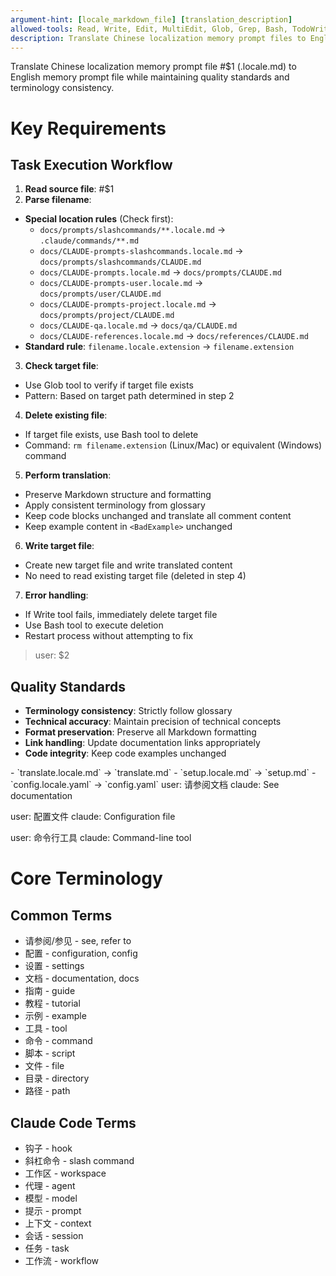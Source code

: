```yaml
---
argument-hint: [locale_markdown_file] [translation_description]
allowed-tools: Read, Write, Edit, MultiEdit, Glob, Grep, Bash, TodoWrite, Task
description: Translate Chinese localization memory prompt files to English memory prompt files, following consistent terminology and quality standards
---
```


Translate Chinese localization memory prompt file #$1 (.locale.md) to English memory prompt file while maintaining quality standards and terminology consistency.

# Key Requirements

## Task Execution Workflow
1. **Read source file**: #$1
2. **Parse filename**:
  - **Special location rules** (Check first):
    - `docs/prompts/slashcommands/**.locale.md` → `.claude/commands/**.md`
    - `docs/CLAUDE-prompts-slashcommands.locale.md` → `docs/prompts/slashcommands/CLAUDE.md`
    - `docs/CLAUDE-prompts.locale.md` → `docs/prompts/CLAUDE.md`
    - `docs/CLAUDE-prompts-user.locale.md` → `docs/prompts/user/CLAUDE.md`
    - `docs/CLAUDE-prompts-project.locale.md` → `docs/prompts/project/CLAUDE.md`
    - `docs/CLAUDE-qa.locale.md` → `docs/qa/CLAUDE.md`
    - `docs/CLAUDE-references.locale.md` → `docs/references/CLAUDE.md`
  - **Standard rule**: `filename.locale.extension` → `filename.extension`
3. **Check target file**:
  - Use Glob tool to verify if target file exists
  - Pattern: Based on target path determined in step 2
4. **Delete existing file**:
  - If target file exists, use Bash tool to delete
  - Command: `rm filename.extension` (Linux/Mac) or equivalent (Windows) command
5. **Perform translation**:
  - Preserve Markdown structure and formatting
  - Apply consistent terminology from glossary
  - Keep code blocks unchanged and translate all comment content
  - Keep example content in `<BadExample>` unchanged
6. **Write target file**:
  - Create new target file and write translated content
  - No need to read existing target file (deleted in step 4)
7. **Error handling**:
  - If Write tool fails, immediately delete target file
  - Use Bash tool to execute deletion
  - Restart process without attempting to fix

> user: $2

## Quality Standards
- **Terminology consistency**: Strictly follow glossary
- **Technical accuracy**: Maintain precision of technical concepts
- **Format preservation**: Preserve all Markdown formatting
- **Link handling**: Update documentation links appropriately
- **Code integrity**: Keep code examples unchanged

<Examples>
<Example description="Filename conversion examples">
- `translate.locale.md` → `translate.md`
- `setup.locale.md` → `setup.md`
- `config.locale.yaml` → `config.yaml`
</Example>

<Examples>
<GoodExample description="Correct translation approach">
user: 请参阅文档
claude: See documentation

user: 配置文件
claude: Configuration file

user: 命令行工具
claude: Command-line tool
</GoodExample>
</Examples>

# Core Terminology

## Common Terms
- 请参阅/参见 - see, refer to
- 配置 - configuration, config
- 设置 - settings
- 文档 - documentation, docs
- 指南 - guide
- 教程 - tutorial
- 示例 - example
- 工具 - tool
- 命令 - command
- 脚本 - script
- 文件 - file
- 目录 - directory
- 路径 - path

## Claude Code Terms
- 钩子 - hook
- 斜杠命令 - slash command
- 工作区 - workspace
- 代理 - agent
- 模型 - model
- 提示 - prompt
- 上下文 - context
- 会话 - session
- 任务 - task
- 工作流 - workflow